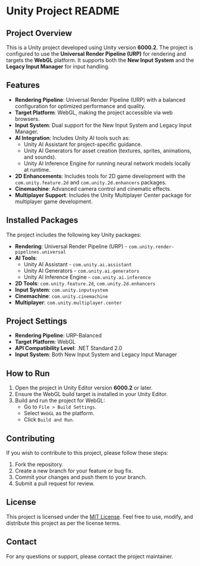 # Unity Project README

## Project Overview

This is a Unity project developed using Unity version **6000.2**. The project is configured to use the **Universal Render Pipeline (URP)** for rendering and targets the **WebGL** platform. It supports both the **New Input System** and the **Legacy Input Manager** for input handling.

## Features

- **Rendering Pipeline**: Universal Render Pipeline (URP) with a balanced configuration for optimized performance and quality.
- **Target Platform**: WebGL, making the project accessible via web browsers.
- **Input System**: Dual support for the New Input System and Legacy Input Manager.
- **AI Integration**: Includes Unity AI tools such as:
  - Unity AI Assistant for project-specific guidance.
  - Unity AI Generators for asset creation (textures, sprites, animations, and sounds).
  - Unity AI Inference Engine for running neural network models locally at runtime.
- **2D Enhancements**: Includes tools for 2D game development with the `com.unity.feature.2d` and `com.unity.2d.enhancers` packages.
- **Cinemachine**: Advanced camera control and cinematic effects.
- **Multiplayer Support**: Includes the Unity Multiplayer Center package for multiplayer game development.

## Installed Packages

The project includes the following key Unity packages:

- **Rendering**: Universal Render Pipeline (URP) - `com.unity.render-pipelines.universal`
- **AI Tools**:
  - Unity AI Assistant - `com.unity.ai.assistant`
  - Unity AI Generators - `com.unity.ai.generators`
  - Unity AI Inference Engine - `com.unity.ai.inference`
- **2D Tools**: `com.unity.feature.2d`, `com.unity.2d.enhancers`
- **Input System**: `com.unity.inputsystem`
- **Cinemachine**: `com.unity.cinemachine`
- **Multiplayer**: `com.unity.multiplayer.center`

## Project Settings

- **Rendering Pipeline**: URP-Balanced
- **Target Platform**: WebGL
- **API Compatibility Level**: .NET Standard 2.0
- **Input System**: Both New Input System and Legacy Input Manager

## How to Run

1. Open the project in Unity Editor version **6000.2** or later.
2. Ensure the WebGL build target is installed in your Unity Editor.
3. Build and run the project for WebGL:
   - Go to `File > Build Settings`.
   - Select `WebGL` as the platform.
   - Click `Build and Run`.

## Contributing

If you wish to contribute to this project, please follow these steps:

1. Fork the repository.
2. Create a new branch for your feature or bug fix.
3. Commit your changes and push them to your branch.
4. Submit a pull request for review.

## License

This project is licensed under the [MIT License](LICENSE). Feel free to use, modify, and distribute this project as per the license terms.

## Contact

For any questions or support, please contact the project maintainer.
